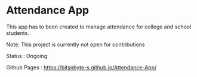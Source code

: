 # Attendance App
This app has to been created to manage attendance for college and school students.

Note: This project is currently not open for contributions

Status : Ongoing

Github Pages : https://bitsnbyte-s.github.io/Attendance-App/
